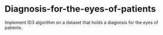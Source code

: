 # Diagnosis-for-the-eyes-of-patients
Implement ID3 algorithm on a dataset that holds a diagnosis for the eyes of patients.
